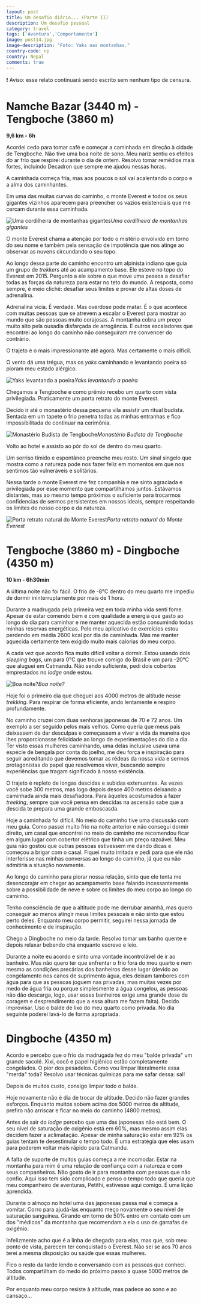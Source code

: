```yaml
---
layout: post
title: Um desafio diário... (Parte II)
description: Um desafio pessoal
category: travel
tags: ['Aventura','Comportamento']
image: post14.jpg
image-description: "Foto: Yaks nas montanhas."
country-code: np
country: Nepal
comments: true
---
```


:heavy_exclamation_mark: Aviso: esse relato continuará sendo escrito sem nenhum tipo de censura. 

# Namche Bazar (3440 m) - Tengboche (3860 m)

**9,6 km - 6h**

Acordei cedo para tomar café e começar a caminhada em direção à cidade de Tengboche. Não tive uma boa noite de sono. Meu nariz sentiu os efeitos do ar frio que respirei durante o dia de ontem. Resolvo tomar remédios mais fortes, incluindo Decadron que sempre me ajudou nessas horas.

A caminhada começa fria, mas aos poucos o sol vai acalentando o corpo e a alma dos caminhantes.

Em uma das muitas curvas do caminho, o monte Everest e todos os seus gigantes vizinhos aparecem para preencher os vazios existenciais que me cercam durante essa caminhada. 

![Uma cordilheira de montanhas gigantes]({{site.baseurl}}/assets/images/photos/posts/vizinhoseverest.jpg)*Uma cordilheira de montanhas gigantes*

O monte Everest chama a atenção por todo o mistério envolvido em torno do seu nome e também pela sensação de impotência que nos atinge ao observar as nuvens circundando o seu topo. 

Ao longo dessa parte do caminho encontro um alpinista indiano que guia um grupo de *trekkers* até ao acampamento base. Ele esteve no topo do Everest em 2015. Pergunto a ele sobre o que move uma pessoa a desafiar todas as forças da natureza para estar no teto do mundo. A resposta, como sempre, é meio clichê: desafiar seus limites e provar de altas doses de adrenalina.

Adrenalina vicia. É verdade. Mas overdose pode matar. É o que acontece com muitas pessoas que se atrevem a escalar o Everest para mostrar ao mundo que são pessoas muito corajosas. A montanha cobra um preço muito alto pela ousadia disfarçada de arrogância. E outros escaladores que encontrei ao longo do caminho não conseguiram me convencer do contrário. 

O trajeto é o mais impressionante até agora. Mas certamente o mais difícil. 

O vento dá uma trégua, mas os *yaks* caminhando e levantando poeira só pioram meu estado alérgico.

![Yaks levantando a poeira]({{site.baseurl}}/assets/images/photos/posts/yaks.jpg)*Yaks levantando a poeira*

Chegamos a Tengboche e como prêmio recebo um quarto com vista privilegiada. Praticamente um porta retrato do monte Everest. 

Decido ir até o monastério dessa pequena vila assistir um ritual budista. Sentada em um tapete o frio penetra todas as minhas entranhas e fico impossibilitada de continuar na cerimônia.

![Monastério Budista de Tengboche]({{site.baseurl}}/assets/images/photos/posts/monasterio.jpg)*Monastério Budista de Tengboche*

Volto ao hotel e assisto ao pôr do sol de dentro do meu quarto.

Um sorriso tímido e espontâneo preenche meu rosto. Um sinal singelo que mostra como a natureza pode nos fazer feliz em momentos em que nos sentimos tão vulneráveis e solitários. 

Nessa tarde o monte Everest me fez companhia e me sinto agraciada e privilegiada por esse momento que compartilhamos juntos. Estávamos distantes, mas ao mesmo tempo próximos o suficiente para trocarmos confidencias de sermos persistentes em nossos ideais, sempre respeitando os limites do nosso corpo e da natureza. 

![Porta retrato natural do Monte Everest]({{site.baseurl}}/assets/images/photos/posts/portaretrato.jpg)*Porta retrato natural do Monte Everest*

# Tengboche (3860 m) - Dingboche (4350 m)

**10 km - 6h30min**

A última noite não foi fácil. O frio de -8°C dentro do meu quarto me impediu de dormir ininterruptamente por mais de 1 hora.

Durante a madrugada pela primeira vez em toda minha vida senti fome. Apesar de estar comendo bem e com qualidade a energia que gasto ao longo do dia para caminhar e me manter aquecida estão consumindo todas minhas reservas energéticas. Pelo meu aplicativo de exercícios estou perdendo em média 2600 kcal por dia de caminhada. Mas me manter aquecida certamente tem exigido muito mais calorias do meu corpo.

A cada vez que acordo fica muito difícil voltar a dormir. Estou usando dois *sleeping bags*, um para 0°C que trouxe comigo do Brasil e um para -20°C que aluguei em Catmandu. Não sendo suficiente, pedi dois cobertos emprestados no *lodge* onde estou.

![Boa noite?]({{site.baseurl}}/assets/images/photos/posts/boanoite.jpg)*Boa noite?*

Hoje foi o primeiro dia que cheguei aos 4000 metros de altitude nesse *trekking*. Para respirar de forma eficiente, ando lentamente e respiro profundamente. 

No caminho cruzei com duas senhoras japonesas de 70 e 72 anos. Um exemplo a ser seguido pelos mais velhos. Como queria que meus pais deixassem de dar desculpas e começassem a viver a vida da maneira que lhes proporcionasse felicidade ao longo de experimentações do dia a dia. Ter visto essas mulheres caminhando, uma delas inclusive usava uma espécie de bengala por conta do joelho, me deu força e inspiração para seguir acreditando que devemos tomar as rédeas da nossa vida e sermos protagonistas do papel que resolvemos viver, buscando sempre experiências que tragam significado à nossa existência. 

O trajeto é repleto de longas descidas e subidas extenuantes. Às vezes você sobe 300 metros, mas logo depois desce 400 metros deixando a caminhada ainda mais desafiadora. Para àqueles acostumados a fazer *treeking*, sempre que você pensa em descidas na ascensão sabe que a descida te prepara uma grande emboscasda.

Hoje a caminhada foi difícil. No meio do caminho tive uma discussão com meu guia. Como passei muito frio na noite anterior e não consegui dormir direito, um casal que encontrei no meio do caminho me recomendou ficar em algum lugar com cobertor elétrico que tinha um preço razoável. Meu guia não gostou que outras pessoas estivessem me dando dicas e começou a brigar com o casal. Fiquei muito irritada e pedi para que ele não interferisse nas minhas conversas ao longo do caminho, já que eu não admitiria a situação novamente. 

Ao longo do caminho para piorar nossa relação, sinto que ele tenta me desencorajar em chegar ao acampamento base falando incessantemente sobre a possibilidade de neve e sobre os limites do meu corpo ao longo do caminho.

Tenho consciência de que a altitude pode me derrubar amanhã, mas quero conseguir ao menos atingir meus limites pessoais e não sinto que estou perto deles. Enquanto meu corpo permitir, seguirei nessa jornada de conhecimento e de inspiração.

Chego a Dingboche no meio da tarde. Resolvo tomar um banho quente e depois relaxar bebendo chá enquanto escrevo e leio.

Durante a noite eu acordo e sinto uma vontade incontrolável de ir ao banheiro. Mas não quero ter que enfrentar o frio fora do meu quarto e nem mesmo as condições precárias dos banheiros desse lugar (devido ao congelamento nos canos de suprimento água, eles deixam tambores com água para que as pessoas joguem nas privadas, mas muitas vezes por medo de água fria ou porque simplesmente a água congelou, as pessoas não dão descarga, logo, usar esses banheiros exige uma grande dose de coragem e desprendimento que a essa altura me fazem falta). Decido improvisar. Uso o balde de lixo do meu quarto como privada. No dia seguinte poderei lavá-lo de forma apropriada. 

# Dingboche (4350 m)

Acordo e percebo que o frio da madrugada fez do meu "balde privada"  um grande sacolé. Xixi, cocô e papel higiênico estão completamente congelados. O pior dos pesadelos. Como vou limpar literalmente essa "merda" toda? Resolvo usar técnicas químicas para me safar dessa: sal! 

Depois de muitos custo, consigo limpar todo o balde.

Hoje novamente não é dia de trocar de altitude. Decido não fazer grandes esforços. Enquanto muitos sobem acima dos 5000 metros de altitude, prefiro não arriscar e ficar no meio do caminho (4800 metros).

Antes de sair do *lodge* percebo que uma das japonesas não está bem. O seu nível de saturação de oxigênio está em 60%, mas mesmo assim elas decidem fazer a aclimatação. Apesar de minha saturação estar em 92% os guias tentam te desestimular o tempo todo. É uma estratégia que eles usam para poderem voltar mais rápido para Catmandu.

A falta de suporte de muitos guias começa a me incomodar. Estar na montanha para mim é uma relação de confiança com a natureza e com seus companheiros. Não gosto de ir para montanha com pessoas que não confio. Aqui isso tem sido complicado e penso o tempo todo que queria que meu companheiro de aventuras, Petithi, estivesse aqui comigo. É uma lição aprendida.

Durante o almoço no hotel uma das japonesas passa mal e começa a vomitar. Corro para ajudá-las enquanto meço novamente o seu nível de saturação sanguínea. Girando em torno de 50% entro em contato com um dos "médicos" da montanha que recomendam a ela o uso de garrafas de oxigênio. 

Infelizmente acho que é a linha de chegada para elas, mas que, sob meu ponto de vista, parecem ter conquistado o Everest. Não sei se aos 70 anos terei a mesma disposição ou saúde que essas mulheres.

Fico o resto da tarde lendo e conversando com as pessoas que conheci. Todos compartilham do medo do próximo passo a quase 5000 metros de altitude.

Por enquanto meu corpo resiste à altitude, mas padece ao sono e ao cansaço...





